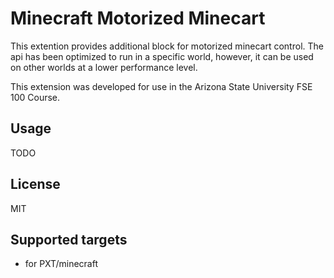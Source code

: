 # Minecraft Motorized Minecart

This extention provides additional block for motorized minecart control.  The api has been optimized to run in a specific world, however, it can be used on other worlds at a lower performance level.

This extension was developed for use in the Arizona State University FSE 100 Course.

## Usage

TODO

## License

MIT

## Supported targets

* for PXT/minecraft

